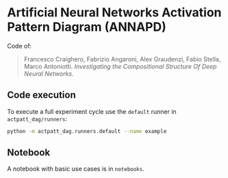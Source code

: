 # Artificial Neural Networks Activation Pattern Diagram (ANNAPD)
Code of:

> Francesco Craighero, Fabrizio Angaroni, Alex Graudenzi, Fabio Stella, Marco Antoniotti. *Investigating the Compositional Structure Of Deep Neural Networks*.

## Code execution

To execute a full experiment cycle use the `default` runner in `actpatt_dag/runners`:
```bash
python -m actpatt_dag.runners.default --name example
```
## Notebook

A notebook with basic use cases is in `notebooks`.

